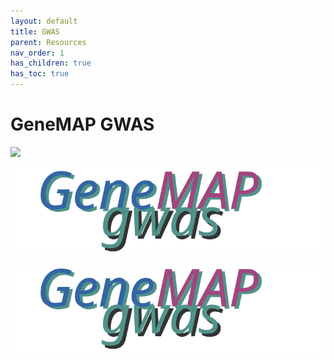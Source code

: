 ```yaml
---
layout: default
title: GWAS
parent: Resources
nav_order: 1
has_children: true
has_toc: true
---
```


# GeneMAP GWAS 

![]("/assets/img/genemap-gwas.svg")

<p align="center"><img src="/assets/img/genemap-gwas.svg"></p>

<span align="right"><img src="/assets/img/genemap-gwas.svg"></span>
